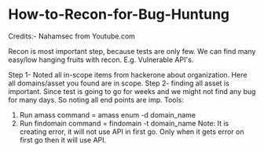 # How-to-Recon-for-Bug-Huntung
Credits:- Nahamsec from Youtube.com

Recon is most important step, because tests are only few. We can find many easy/low hanging fruits with recon. E.g. Vulnerable API's.  

Step 1- 
 Noted all in-scope items from hackerone about organization. Here all domains/asset you found are in scope.
Step 2-
 finding all asset is important. Since test is going to go for weeks and we might not find any bug for many days. So noting all end points are imp.
 Tools:
  1. Run amass 
      command = amass enum -d domain_name
  2. Run findomain
      command = findomain -t domain_name
      Note: It is creating error, it will not use API in first go. Only when it gets error on first go then it will use API. 
